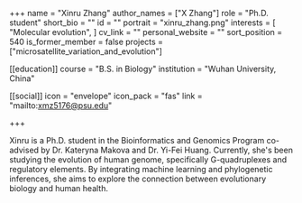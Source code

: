 +++
name = "Xinru Zhang"
author_names = ["X Zhang"]
role = "Ph.D. student"
short_bio = ""
id = ""
portrait = "xinru_zhang.png"
interests = [
  "Molecular evolution",
]
cv_link = ""
personal_website = ""
sort_position = 540
is_former_member = false
projects = ["microsatellite_variation_and_evolution"]

[[education]]
  course = "B.S. in Biology"
  institution = "Wuhan University, China"

[[social]]
    icon = "envelope"
    icon_pack = "fas"
    link = "mailto:xmz5176@psu.edu"


+++

Xinru is a Ph.D. student in the Bioinformatics and Genomics Program co-advised by Dr. Kateryna Makova and Dr. Yi-Fei Huang. Currently, she's been studying the evolution of human genome, specifically G-quadruplexes and regulatory elements. By integrating machine learning and phylogenetic inferences, she aims to explore the connection between evolutionary biology and human health.
